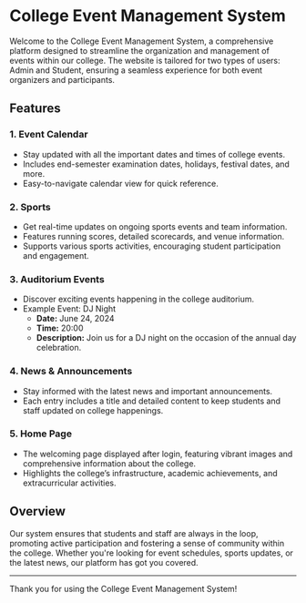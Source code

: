# College Event Management System

Welcome to the College Event Management System, a comprehensive platform designed to streamline the organization and management of events within our college. The website is tailored for two types of users: Admin and Student, ensuring a seamless experience for both event organizers and participants.

## Features

### 1. Event Calendar
- Stay updated with all the important dates and times of college events.
- Includes end-semester examination dates, holidays, festival dates, and more.
- Easy-to-navigate calendar view for quick reference.

### 2. Sports
- Get real-time updates on ongoing sports events and team information.
- Features running scores, detailed scorecards, and venue information.
- Supports various sports activities, encouraging student participation and engagement.

### 3. Auditorium Events
- Discover exciting events happening in the college auditorium.
- Example Event: DJ Night
  - **Date:** June 24, 2024
  - **Time:** 20:00
  - **Description:** Join us for a DJ night on the occasion of the annual day celebration.

### 4. News & Announcements
- Stay informed with the latest news and important announcements.
- Each entry includes a title and detailed content to keep students and staff updated on college happenings.

### 5. Home Page
- The welcoming page displayed after login, featuring vibrant images and comprehensive information about the college.
- Highlights the college’s infrastructure, academic achievements, and extracurricular activities.

## Overview

Our system ensures that students and staff are always in the loop, promoting active participation and fostering a sense of community within the college. Whether you're looking for event schedules, sports updates, or the latest news, our platform has got you covered.

---

Thank you for using the College Event Management System!
